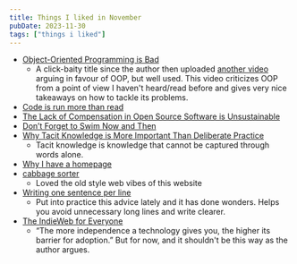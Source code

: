 ```yaml
---
title: Things I liked in November
pubDate: 2023-11-30
tags: ["things i liked"]
---
```


- [Object-Oriented Programming is Bad](https://m.youtube.com/watch?si=H7BOm06UbdgiU0et&v=QM1iUe6IofM&feature=youtu.be)
    - A click-baity title since the author then uploaded [another video](https://www.youtube.com/watch?v=0iyB0_qPvWk&list=WL&index=5) arguing in favour of OOP, but well used. This video criticizes OOP from a point of view I haven't heard/read before and gives very nice takeaways on how to tackle its problems.
- [Code is run more than read](https://olano.dev/2023-11-30-code-is-run-more-than-read/)
- [The Lack of Compensation in Open Source Software is Unsustainable](https://trstringer.com/oss-compensation-broken/)
- [Don’t Forget to Swim Now and Then](https://www.raptitude.com/2023/07/dont-forget-to-swim-now-and-then/)
- [Why Tacit Knowledge is More Important Than Deliberate Practice](https://commoncog.com/tacit-knowledge-is-a-real-thing/)
    - Tacit knowledge is knowledge that cannot be captured through words alone.
- [Why I have a homepage](https://flamedfury.com/manifesto/#why-i-have-a-homepage)
- [cabbage sorter](https://cabbagesorter.neocities.org/)
    - Loved the old style web vibes of this website
- [Writing one sentence per line](https://sive.rs/1s)
    - Put into practice this advice lately and it has done wonders. Helps you avoid unnecessary long lines and write clearer.
- [The IndieWeb for Everyone](https://mxb.dev/blog/the-indieweb-for-everyone/)
    - “The more independence a technology gives you, the higher its barrier for adoption.” But for now, and it shouldn't be this way as the author argues.